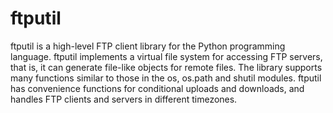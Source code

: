 # ftputil #

ftputil is a high-level FTP client library for the Python programming
language. ftputil implements a virtual file system for accessing FTP
servers, that is, it can generate file-like objects for remote files.
The library supports many functions similar to those in the os,
os.path and shutil modules. ftputil has convenience functions for
conditional uploads and downloads, and handles FTP clients and servers
in different timezones.
